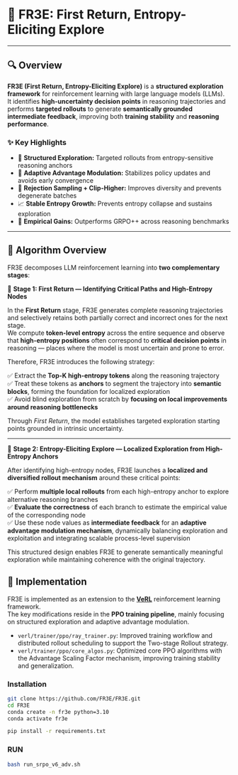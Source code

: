 # 🧭 FR3E: First Return, Entropy-Eliciting Explore

---

## 🔍 Overview

**FR3E (First Return, Entropy-Eliciting Explore)** is a **structured exploration framework** for reinforcement learning with large language models (LLMs).  
It identifies **high-uncertainty decision points** in reasoning trajectories and performs **targeted rollouts** to generate **semantically grounded intermediate feedback**, improving both **training stability** and **reasoning performance**.

### ✨ Key Highlights

- 🚀 **Structured Exploration:** Targeted rollouts from entropy-sensitive reasoning anchors  
- 🧠 **Adaptive Advantage Modulation:** Stabilizes policy updates and avoids early convergence  
- 🔄 **Rejection Sampling + Clip-Higher:** Improves diversity and prevents degenerate batches  
- 📈 **Stable Entropy Growth:** Prevents entropy collapse and sustains exploration  
- 🧮 **Empirical Gains:** Outperforms GRPO++ across reasoning benchmarks

---

## 🧩 Algorithm Overview

FR3E decomposes LLM reinforcement learning into **two complementary stages**:

🧭 **Stage 1: First Return — Identifying Critical Paths and High-Entropy Nodes**

In the **First Return** stage, FR3E generates complete reasoning trajectories and selectively retains both partially correct and incorrect ones for the next stage.  
We compute **token-level entropy** across the entire sequence and observe that **high-entropy positions** often correspond to **critical decision points** in reasoning — places where the model is most uncertain and prone to error.

Therefore, FR3E introduces the following strategy:

✅ Extract the **Top-K high-entropy tokens** along the reasoning trajectory  
✅ Treat these tokens as **anchors** to segment the trajectory into **semantic blocks**, forming the foundation for localized exploration  
✅ Avoid blind exploration from scratch by **focusing on local improvements around reasoning bottlenecks**

Through *First Return*, the model establishes targeted exploration starting points grounded in intrinsic uncertainty.

---

🌌 **Stage 2: Entropy-Eliciting Explore — Localized Exploration from High-Entropy Anchors**

After identifying high-entropy nodes, FR3E launches a **localized and diversified rollout mechanism** around these critical points:

✅ Perform **multiple local rollouts** from each high-entropy anchor to explore alternative reasoning branches  
✅ **Evaluate the correctness** of each branch to estimate the empirical value of the corresponding node  
✅ Use these node values as **intermediate feedback** for an **adaptive advantage modulation mechanism**, dynamically balancing exploration and exploitation and integrating scalable process-level supervision

This structured design enables FR3E to generate semantically meaningful exploration while maintaining coherence with the original trajectory.


## 🧱 Implementation

FR3E is implemented as an extension to the **[VeRL](https://github.com/volcengine/verl)** reinforcement learning framework.  
The key modifications reside in the **PPO training pipeline**, mainly focusing on structured exploration and adaptive advantage modulation. 
- `verl/trainer/ppo/ray_trainer.py`: Improved training workflow and distributed rollout scheduling to support the Two-stage Rollout strategy.
- `verl/trainer/ppo/core_algos.py`: Optimized core PPO algorithms with the Advantage Scaling Factor mechanism, improving training stability and generalization.

### Installation

```bash
git clone https://github.com/FR3E/FR3E.git
cd FR3E
conda create -n fr3e python=3.10
conda activate fr3e

pip install -r requirements.txt
```
### RUN

```bash
bash run_srpo_v6_adv.sh
```
